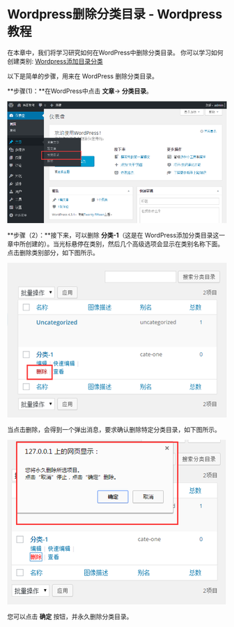 # Wordpress删除分类目录 - Wordpress教程

在本章中，我们将学习研究如何在WordPress中删除分类目录。 你可以学习如何创建类别: [Wordpress添加目录分类](http://www.yiibai.com/wordpress/wordpress_add_category.html)

以下是简单的步骤，用来在 WordPress 删除分类目录。

**步骤(1)：**在WordPress中点击 **文章**-&gt; **分类目录**。

![](../img/1-1510230A9491a.png)

**步骤（2）：**接下来，可以删除 **分类-1**（这是在 WordPress添加分类目录这一章中所创建的）。当光标悬停在类别，然后几个高级选项会显示在类别名称下面。点击删除类别部分，如下图所示。

![](../img/1-1510230F315C6.png)

当点击删除，会得到一个弹出消息，要求确认删除特定分类目录，如下图所示。

![](../img/1-1510230F445396.png)

您可以点击 **确定** 按钮，并永久删除分类目录。

 